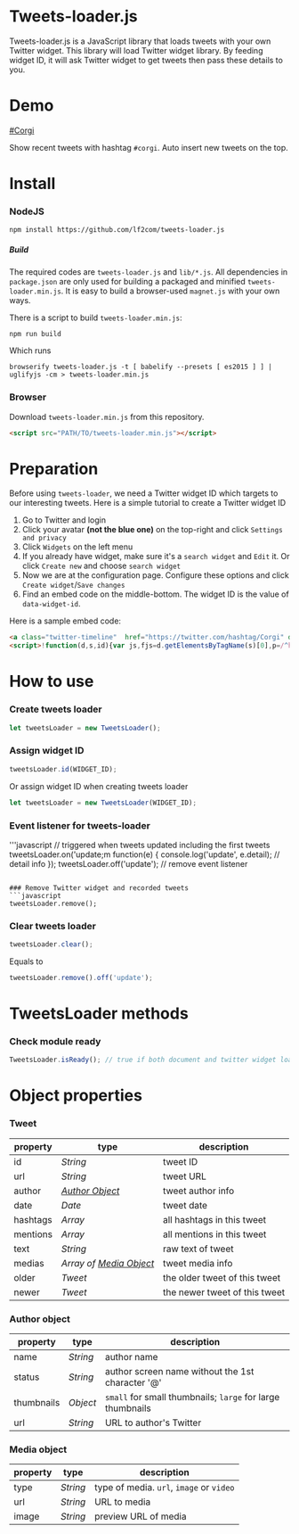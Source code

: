 # Tweets-loader.js

Tweets-loader.js is a JavaScript library that loads tweets with your own Twitter widget. This library will load Twitter widget library. By feeding widget ID, it will ask Twitter widget to get tweets then pass these details to you.

# Demo
[#Corgi](https://lf2com.github.io/tweets-loader.js/demo/demo.html)

Show recent tweets with hashtag `#corgi`. Auto insert new tweets on the top.

# Install
### NodeJS
```nodejs
npm install https://github.com/lf2com/tweets-loader.js
```

##### Build
The required codes are `tweets-loader.js` and `lib/*.js`. All dependencies in `package.json` are only used for building a packaged and minified `tweets-loader.min.js`. It is easy to build a browser-used `magnet.js` with your own ways.

There is a script to build `tweets-loader.min.js`:
```nodejs
npm run build
```
Which runs
```nodejs
browserify tweets-loader.js -t [ babelify --presets [ es2015 ] ] | uglifyjs -cm > tweets-loader.min.js
```

### Browser
Download `tweets-loader.min.js` from this repository.
```html
<script src="PATH/TO/tweets-loader.min.js"></script>
```

# Preparation
Before using `tweets-loader`, we need a Twitter widget ID which targets to our interesting tweets. Here is a simple tutorial to create a Twitter widget ID
1. Go to Twitter and login
2. Click your avatar **(not the blue one)** on the top-right and click `Settings and privacy`
3. Click `Widgets` on the left menu
4. If you already have widget, make sure it's a `search widget` and `Edit` it. Or click `Create new` and choose `search widget`
5. Now we are at the configuration page. Configure these options and click `Create widget`/`Save changes`
6. Find an embed code on the middle-bottom. The widget ID is the value of `data-widget-id`.

Here is a sample embed code:
```html
<a class="twitter-timeline"  href="https://twitter.com/hashtag/Corgi" data-widget-id="950273051467300871">#Corgi Tweets</a>
<script>!function(d,s,id){var js,fjs=d.getElementsByTagName(s)[0],p=/^http:/.test(d.location)?'http':'https';if(!d.getElementById(id)){js=d.createElement(s);js.id=id;js.src=p+"://platform.twitter.com/widgets.js";fjs.parentNode.insertBefore(js,fjs);}}(document,"script","twitter-wjs");</script>
```

# How to use
### Create tweets loader
```javascript
let tweetsLoader = new TweetsLoader();
```

### Assign widget ID
```javascript
tweetsLoader.id(WIDGET_ID);
```
Or assign widget ID when creating tweets loader
```javascript
let tweetsLoader = new TweetsLoader(WIDGET_ID);
```

### Event listener for tweets-loader
'''javascript
// triggered when tweets updated including the first tweets
tweetsLoader.on('update;m function(e) {
  console.log('update', e.detail); // detail info
});
tweetsLoader.off('update'); // remove event listener
```

### Remove Twitter widget and recorded tweets
```javascript
tweetsLoader.remove();
```

### Clear tweets loader
```javascript
tweetsLoader.clear();
```
Equals to
```javascript
tweetsLoader.remove().off('update');
```

# TweetsLoader methods
### Check module ready
```javascript
TweetsLoader.isReady(); // true if both document and twitter widget loaded
```

# Object properties
### Tweet
| property | type | description |
| - | - | - |
| id | _String_ | tweet ID |
| url | _String_ | tweet URL |
| author | _[Author Object](#author-object)_ | tweet author info |
| date | _Date_ | tweet date |
| hashtags | _Array_ | all hashtags in this tweet |
| mentions | _Array_ | all mentions in this tweet |
| text | _String_ | raw text of tweet |
| medias | _Array of [Media Object](#media-object)_ | tweet media info |
| older | _Tweet_ | the older tweet of this tweet |
| newer | _Tweet_ | the newer tweet of this tweet |

### Author object
| property | type | description |
| - | - | - |
| name | _String_ | author name |
| status | _String_ | author screen name without the 1st character '@' |
| thumbnails | _Object_ | `small` for small thumbnails; `large` for large thumbnails |
| url | _String_ | URL to author's Twitter |

### Media object
| property | type | description |
| - | - | - |
| type | _String_ | type of media. `url`, `image` or `video` |
| url | _String_ | URL to media |
| image | _String_ | preview URL of media |
